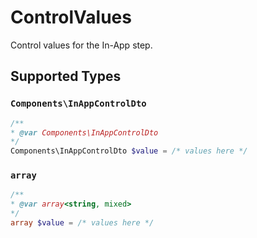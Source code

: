# ControlValues

Control values for the In-App step.


## Supported Types

### `Components\InAppControlDto`

```php
/**
* @var Components\InAppControlDto
*/
Components\InAppControlDto $value = /* values here */
```

### `array`

```php
/**
* @var array<string, mixed>
*/
array $value = /* values here */
```

